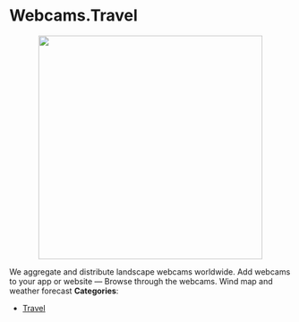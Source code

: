 # Webcams.Travel

<p align="center">
    <img width="400" src="https://raw.githubusercontent.com/awesome-apis/awesome-apis/apis/webcams-travel/logo_256x256.png" />
</p>


We aggregate and distribute landscape webcams worldwide. Add webcams to your app or website — Browse through the webcams.  Wind map and weather forecast
**Categories**:

- [Travel](https://github/awesome-apis/awesome-apis#travel)




